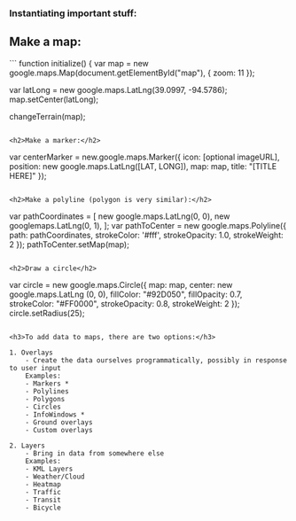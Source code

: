 <h3>Instantiating important stuff:</h3>

<h2>Make a map:</h2>
```
function initialize() {
  var map = new google.maps.Map(document.getElementById("map"), {
    zoom: 11
  });

  var latLong = new google.maps.LatLng(39.0997, -94.5786);
  map.setCenter(latLong);

  changeTerrain(map);
```

<h2>Make a marker:</h2>
```
var centerMarker = new.google.maps.Marker({
    icon: [optional imageURL],
    position: new google.maps.LatLng([LAT, LONG]),
    map: map,
    title: "[TITLE HERE]"
});
```

<h2>Make a polyline (polygon is very similar):</h2>
```
var pathCoordinates = [
    new google.maps.LatLng(0, 0),
    new googlemaps.LatLng(0, 1),
];
var pathToCenter = new google.maps.Polyline({
    path: pathCoordinates,
    strokeColor: '#fff',
    strokeOpacity: 1.0,
    strokeWeight: 2
});
pathToCenter.setMap(map);
```

<h2>Draw a circle</h2>
```
var circle = new google.maps.Circle({
    map: map,
    center: new google.maps.LatLng (0, 0),
    fillColor: "#92D050",
    fillOpacity: 0.7,
    strokeColor: "#FF0000",
    strokeOpacity: 0.8,
    strokeWeight: 2
});
circle.setRadius(25);
```

<h3>To add data to maps, there are two options:</h3>

1. Overlays
    - Create the data ourselves programmatically, possibly in response to user input
    Examples:
    - Markers *
    - Polylines
    - Polygons
    - Circles
    - InfoWindows *
    - Ground overlays
    - Custom overlays

2. Layers
    - Bring in data from somewhere else
    Examples:
    - KML Layers
    - Weather/Cloud
    - Heatmap
    - Traffic
    - Transit
    - Bicycle


